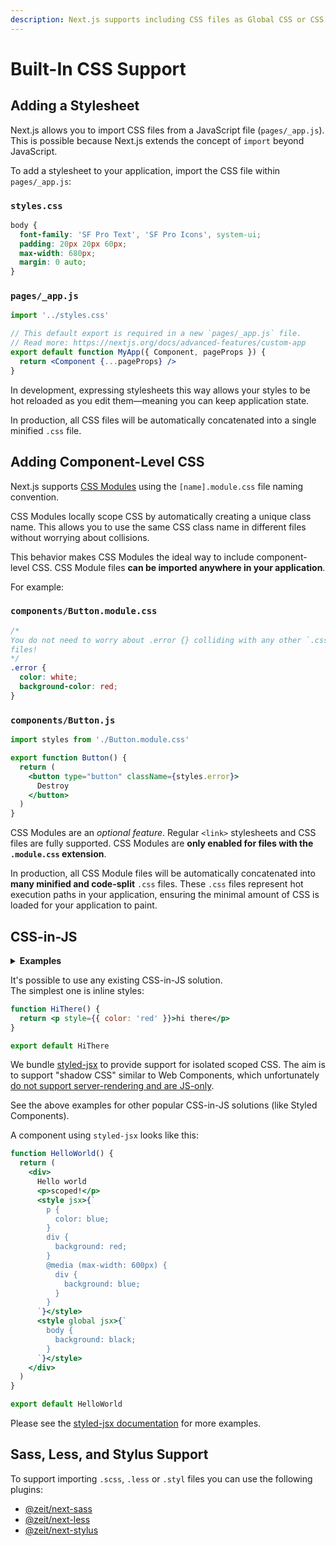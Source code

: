 ```yaml
---
description: Next.js supports including CSS files as Global CSS or CSS Modules, using `styled-jsx` for CSS-in-JS, or any other CSS-in-JS solution! Learn more here.
---
```


# Built-In CSS Support

## Adding a Stylesheet

Next.js allows you to import CSS files from a JavaScript file (`pages/_app.js`).
This is possible because Next.js extends the concept of `import` beyond JavaScript.

To add a stylesheet to your application, import the CSS file within `pages/_app.js`:

### `styles.css`

```css
body {
  font-family: 'SF Pro Text', 'SF Pro Icons', system-ui;
  padding: 20px 20px 60px;
  max-width: 680px;
  margin: 0 auto;
}
```

### `pages/_app.js`

```jsx
import '../styles.css'

// This default export is required in a new `pages/_app.js` file.
// Read more: https://nextjs.org/docs/advanced-features/custom-app
export default function MyApp({ Component, pageProps }) {
  return <Component {...pageProps} />
}
```

In development, expressing stylesheets this way allows your styles to be
hot reloaded as you edit them—meaning you can keep application state.

In production, all CSS files will be automatically concatenated into a single
minified `.css` file.

## Adding Component-Level CSS

Next.js supports [CSS Modules](https://github.com/css-modules/css-modules)
using the `[name].module.css` file naming convention.

CSS Modules locally scope CSS by automatically creating a unique class name.
This allows you to use the same CSS class name in different files without
worrying about collisions.

This behavior makes CSS Modules the ideal way to include component-level CSS.
CSS Module files **can be imported anywhere in your application**.

For example:

### `components/Button.module.css`

```css
/*
You do not need to worry about .error {} colliding with any other `.css`
files!
*/
.error {
  color: white;
  background-color: red;
}
```

### `components/Button.js`

```jsx
import styles from './Button.module.css'

export function Button() {
  return (
    <button type="button" className={styles.error}>
      Destroy
    </button>
  )
}
```

CSS Modules are an _optional feature_. Regular `<link>` stylesheets and CSS files are fully supported.
CSS Modules are **only enabled for files with the `.module.css` extension**.

In production, all CSS Module files will be automatically concatenated into
**many minified and code-split** `.css` files.
These `.css` files represent hot execution paths in your application, ensuring
the minimal amount of CSS is loaded for your application to paint.

## CSS-in-JS

<details>
  <summary><b>Examples</b></summary>
  <ul>
    <li><a href="https://github.com/zeit/next.js/tree/canary/examples/basic-css">Styled JSX</a></li>
    <li><a href="https://github.com/zeit/next.js/tree/canary/examples/with-styled-components">Styled Components</a></li>
    <li><a href="https://github.com/zeit/next.js/tree/canary/examples/with-styletron">Styletron</a></li>
    <li><a href="https://github.com/zeit/next.js/tree/canary/examples/with-glamor">Glamor</a></li>
    <li><a href="https://github.com/zeit/next.js/tree/canary/examples/with-cxs">Cxs</a></li>
    <li><a href="https://github.com/zeit/next.js/tree/canary/examples/with-aphrodite">Aphrodite</a></li>
    <li><a href="https://github.com/zeit/next.js/tree/canary/examples/with-fela">Fela</a></li>
  </ul>
</details>

It's possible to use any existing CSS-in-JS solution. The simplest one is inline styles:

```jsx
function HiThere() {
  return <p style={{ color: 'red' }}>hi there</p>
}

export default HiThere
```

We bundle [styled-jsx](https://github.com/zeit/styled-jsx) to provide support for isolated scoped CSS.
The aim is to support "shadow CSS" similar to Web Components, which unfortunately [do not support server-rendering and are JS-only](https://github.com/w3c/webcomponents/issues/71).

See the above examples for other popular CSS-in-JS solutions (like Styled Components).

A component using `styled-jsx` looks like this:

```jsx
function HelloWorld() {
  return (
    <div>
      Hello world
      <p>scoped!</p>
      <style jsx>{`
        p {
          color: blue;
        }
        div {
          background: red;
        }
        @media (max-width: 600px) {
          div {
            background: blue;
          }
        }
      `}</style>
      <style global jsx>{`
        body {
          background: black;
        }
      `}</style>
    </div>
  )
}

export default HelloWorld
```

Please see the [styled-jsx documentation](https://github.com/zeit/styled-jsx) for more examples.

## Sass, Less, and Stylus Support

To support importing `.scss`, `.less` or `.styl` files you can use the following plugins:

- [@zeit/next-sass](https://github.com/zeit/next-plugins/tree/master/packages/next-sass)
- [@zeit/next-less](https://github.com/zeit/next-plugins/tree/master/packages/next-less)
- [@zeit/next-stylus](https://github.com/zeit/next-plugins/tree/master/packages/next-stylus)
